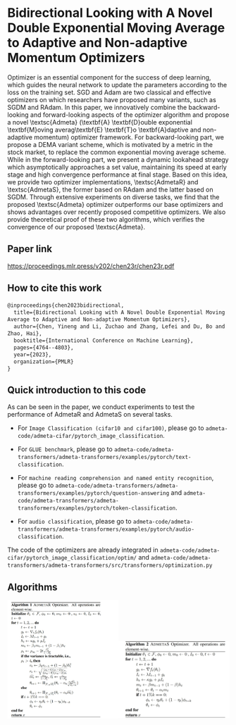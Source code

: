 # Bidirectional Looking with A Novel Double Exponential Moving Average to Adaptive and Non-adaptive Momentum Optimizers
Optimizer is an essential component for the success of deep learning, which guides the neural network to update the parameters according to the loss on the training set. SGD and Adam are two classical and effective optimizers on which researchers have proposed many variants, such as SGDM and RAdam. In this paper, we innovatively combine the backward-looking and forward-looking aspects of the optimizer algorithm and propose a novel \textsc{Admeta} (\textbf{A} \textbf{D}ouble exponential \textbf{M}oving averag\textbf{E} \textbf{T}o \textbf{A}daptive and non-adaptive momentum) optimizer framework. For backward-looking part, we propose a DEMA variant scheme, which is motivated by a metric in the stock market, to replace the common exponential moving average scheme. While in the forward-looking part, we present a dynamic lookahead strategy which asymptotically approaches a set value, maintaining its speed at early stage and high convergence performance at final stage. Based on this idea, we provide two optimizer implementations, \textsc{AdmetaR} and \textsc{AdmetaS}, the former based on RAdam and the latter based on SGDM. Through extensive experiments on diverse tasks, we find that the proposed \textsc{Admeta} optimizer outperforms our base optimizers and shows advantages over recently proposed competitive optimizers. We also provide theoretical proof of these two algorithms, which verifies the convergence of our proposed \textsc{Admeta}. 


## Paper link
https://proceedings.mlr.press/v202/chen23r/chen23r.pdf

## How to cite this work
```text
@inproceedings{chen2023bidirectional,
  title={Bidirectional Looking with A Novel Double Exponential Moving Average to Adaptive and Non-adaptive Momentum Optimizers},
  author={Chen, Yineng and Li, Zuchao and Zhang, Lefei and Du, Bo and Zhao, Hai},
  booktitle={International Conference on Machine Learning},
  pages={4764--4803},
  year={2023},
  organization={PMLR}
}
```

## Quick introduction to this code
As can be seen in the paper, we conduct experiments to test the performance of AdmetaR and AdmetaS on several tasks. 

- For `Image Classification (cifar10 and cifar100)`, please go to `admeta-code/admeta-cifar/pytorch_image_classification`.
  
- For `GLUE benchmark`, please go to `admeta-code/admeta-transformers/admeta-transformers/examples/pytorch/text-classification`.
  
- For `machine reading comprehension and named entity recognition`, please go to `admeta-code/admeta-transformers/admeta-transformers/examples/pytorch/question-answering` and `admeta-code/admeta-transformers/admeta-transformers/examples/pytorch/token-classification`.
  
- For `audio classification`, please go to `admeta-code/admeta-transformers/admeta-transformers/examples/pytorch/audio-classification`.

The code of the optimizers are already integrated in `admeta-code/admeta-cifar/pytorch_image_classification/optim/` and `admeta-code/admeta-transformers/admeta-transformers/src/transformers/optimization.py`

## Algorithms
<p align='center'>
<img src="Images/algorithm 1.jpg" width="50%"><img src="Images/algorithm 2.jpg" width="50%"> 
</p>

